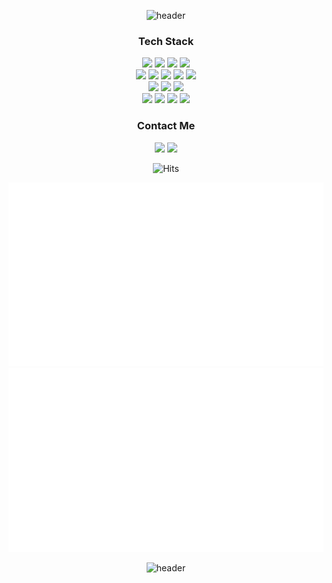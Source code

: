 <div align='center'> 
  
![header](https://capsule-render.vercel.app/api?type=waving&color=gradient&height=180&section=header&text=Dive%20in%20Front~%20🐳&fontSize=60&fontColor=fff&animation=twinkling&fontAlignY=40)

<h3 align="center">Tech Stack</h3>
  
<p align="center">
<img src="https://img.shields.io/badge/HTML-E34F26?style=flat&logo=HTML5&logoColor=white"/> 
<img src="https://img.shields.io/badge/CSS-1572B6?style=flat&logo=CSS3&logoColor=white"/>
<img src="https://img.shields.io/badge/Styled-DB7093?style=flat&logo=styledcomponents&logoColor=white"/>
<img src="https://img.shields.io/badge/Sass-CC6699?style=flat&logo=SASS&logoColor=white"/>
  <br/>
<img src="https://img.shields.io/badge/JavaScript-F7DF1E?style=flat&logo=JavaScript&logoColor=white"/> 
<img src="https://img.shields.io/badge/TypeScript-3178C6?style=flat&logo=TypeScript&logoColor=white"/>
<img src="https://img.shields.io/badge/React-61DAFB?style=flat&logo=React&logoColor=white"/> 
<img src="https://img.shields.io/badge/Redux-764ABC?style=flat&logo=Redux&logoColor=white"/>
<img src="https://img.shields.io/badge/React_Query-FF4154?style=flat&logo=React-Query&logoColor=white"/>
  <br/>
<img src="https://img.shields.io/badge/Python-3776AB?style=flat&logo=Python&logoColor=white"/>
<img src="https://img.shields.io/badge/Django-092E20?style=flat&logo=Django&logoColor=white"/>
<img src="https://img.shields.io/badge/AWS-232F3E?style=flat&logo=AmazonAWS&logoColor=white"/>
<br/>
<img src="https://img.shields.io/badge/Git-F05032?style=flat&logo=Git&logoColor=white"/> 
<img src="https://img.shields.io/badge/GitHub-181717?style=flat&logo=GitHub&logoColor=white"/>
<img src="https://img.shields.io/badge/Notion-000000?logo=Notion">
  <img src="https://img.shields.io/badge/Figma-F24E1E?logo=Figma&logoColor=ffffff">
</p>
  
  
<h3 align="center">Contact Me</h3>
  
  <p>
    
<a href="https://ttaerrim.tistory.com/"><img src="https://img.shields.io/badge/Tech Blog-323232?style=flat" /></a>
<a href="mailto:ttrrr121@gmail.com"><img src="https://img.shields.io/badge/Gmail-EA4335?style=flat&logo=Gmail&logoColor=white" /></a>
  </p>
  
 <p>
   
   ![Hits](https://hits.seeyoufarm.com/api/count/incr/badge.svg?url=https://github.com/ttaerrim/&count_bg=%2300bdd3&title_bg=%23555555&icon=&icon_color=%23FFFFFF&title=hits&edge_flat=false)
   
  </p>
  <img src="https://raw.githubusercontent.com/ttaerrim/github-stats-transparent/a73a1b5c5019f442f3a91cf2971a37d68505f6f4/generated/overview.svg"/>
  <img src="https://raw.githubusercontent.com/ttaerrim/github-stats-transparent/a73a1b5c5019f442f3a91cf2971a37d68505f6f4/generated/languages.svg"/>
  
  
  
![header](https://capsule-render.vercel.app/api?type=waving&color=gradient&height=80&section=footer)

  
</div>
<!--
**ttaerrim/ttaerrim** is a ✨ _special_ ✨ repository because its `README.md` (this file) appears on your GitHub profile.

Here are some ideas to get you started:

- 🔭 I’m currently working on ...
- 🌱 I’m currently learning ...
- 👯 I’m looking to collaborate on ...
- 🤔 I’m looking for help with ...
- 💬 Ask me about ...
- 📫 How to reach me: ...
- 😄 Pronouns: ...
- ⚡ Fun fact: ...
-->
